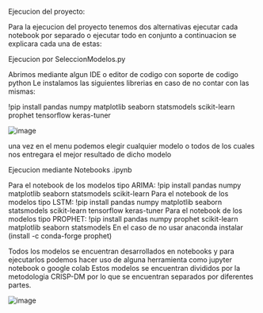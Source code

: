 Ejecucion del proyecto:

Para la ejecucion del proyecto tenemos dos alternativas ejecutar cada notebook por separado o ejecutar todo en conjunto a continuacion se explicara cada una de estas:

Ejecucion por SeleccionModelos.py

Abrimos mediante algun IDE o editor de codigo con soporte de codigo python
Le instalamos las siguientes librerias en caso de no contar con las mismas:

!pip install pandas numpy matplotlib seaborn statsmodels scikit-learn prophet tensorflow keras-tuner

![image](https://github.com/user-attachments/assets/37402a8d-199d-4a22-8876-82c593fab49c)

una vez en el menu podemos elegir cualquier modelo o todos de los cuales nos entregara el mejor resultado de dicho modelo 

Ejecucion mediante Notebooks .ipynb

Para el notebook de los modelos tipo ARIMA:
!pip install pandas numpy matplotlib seaborn statsmodels scikit-learn
Para el notebook de los modelos tipo LSTM:
!pip install pandas numpy matplotlib seaborn statsmodels scikit-learn tensorflow keras-tuner
Para el notebook de los modelos tipo PROPHET:
!pip install pandas numpy prophet scikit-learn matplotlib seaborn statsmodels
En el caso de no usar anaconda instalar (install -c conda-forge prophet)

Todos los modelos se encuentran desarrollados en notebooks y para ejecutarlos podemos hacer uso de alguna herramienta como jupyter notebook o google colab 
Estos modelos se encuentran divididos por la metodologia CRISP-DM por lo que se encuentran separados por diferentes partes.

![image](https://github.com/user-attachments/assets/829d0286-2099-48b6-8801-ee72566bd9e9)

